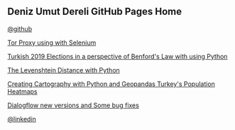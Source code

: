 ## Deniz Umut Dereli GitHub Pages Home


<a href="https://github.com/denizumutdereli/">@github</a>


<a href="https://github.com/denizumutdereli/tor-proxy-with-selenium"> Tor Proxy using with Selenium</a>


<a href="https://github.com/denizumutdereli/benfords-law-and-Turkish-2019-elections-with-python"> Turkish 2019 Elections in a perspective of Benford's Law with using Python
</a>

<a href="https://github.com/denizumutdereli/python-levenshtein-distance"> The Levenshtein Distance with Python</a>

<a href="https://github.com/denizumutdereli/Cartography-with-Python-Geopandas"> Creating Cartography with Python and Geopandas Turkey's Population Heatmaps</a>

<a href="https://github.com/denizumutdereli/dialogflow-python-all-functions"> Dialogflow new versions and Some bug fixes</a>

<a href="https://www.linkedin.com/in/denizumutdereli/">@linkedin</a>

